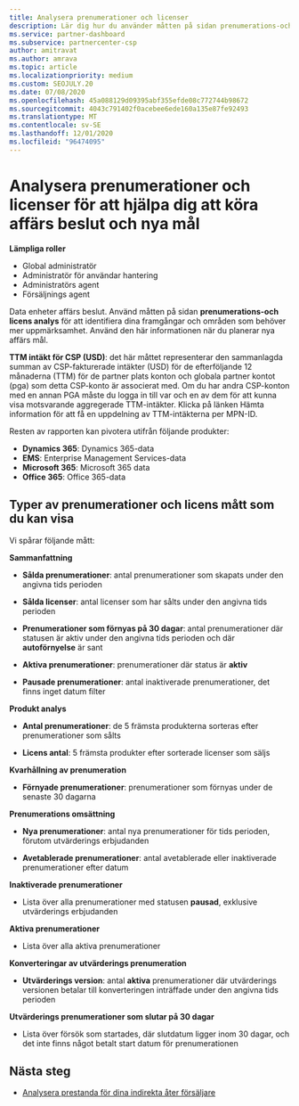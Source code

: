 ```yaml
---
title: Analysera prenumerationer och licenser
description: Lär dig hur du använder måtten på sidan prenumerations-och licens analys för att identifiera dina framgångar och områden som behöver mer uppmärksamhet.
ms.service: partner-dashboard
ms.subservice: partnercenter-csp
author: amitravat
ms.author: amrava
ms.topic: article
ms.localizationpriority: medium
ms.custom: SEOJULY.20
ms.date: 07/08/2020
ms.openlocfilehash: 45a088129d09395abf355efde08c772744b98672
ms.sourcegitcommit: 4043c791402f0acebee6ede160a135e87fe92493
ms.translationtype: MT
ms.contentlocale: sv-SE
ms.lasthandoff: 12/01/2020
ms.locfileid: "96474095"
---
```

# <a name="analyze-subscriptions-and-licenses-to-help-you-drive-business-decisions-and-new-goals"></a>Analysera prenumerationer och licenser för att hjälpa dig att köra affärs beslut och nya mål

**Lämpliga roller**

- Global administratör
- Administratör för användar hantering
- Administratörs agent
- Försäljnings agent

Data enheter affärs beslut. Använd måtten på sidan **prenumerations-och licens analys** för att identifiera dina framgångar och områden som behöver mer uppmärksamhet. Använd den här informationen när du planerar nya affärs mål.

**TTM intäkt för CSP (USD)**: det här måttet representerar den sammanlagda summan av CSP-fakturerade intäkter (USD) för de efterföljande 12 månaderna (TTM) för de partner plats konton och globala partner kontot (pga) som detta CSP-konto är associerat med. Om du har andra CSP-konton med en annan PGA måste du logga in till var och en av dem för att kunna visa motsvarande aggregerade TTM-intäkter.  Klicka på länken Hämta information för att få en uppdelning av TTM-intäkterna per MPN-ID.

Resten av rapporten kan pivotera utifrån följande produkter:

 - **Dynamics 365**: Dynamics 365-data  
 - **EMS**: Enterprise Management Services-data  
 - **Microsoft 365**: Microsoft 365 data  
 - **Office 365**: Office 365-data  


## <a name="types-of-subscription-and-license-metrics-you-can-view"></a>Typer av prenumerationer och licens mått som du kan visa

Vi spårar följande mått:

**Sammanfattning**  
 - **Sålda prenumerationer**: antal prenumerationer som skapats under den angivna tids perioden  
  
 - **Sålda licenser**: antal licenser som har sålts under den angivna tids perioden  
  
 - **Prenumerationer som förnyas på 30 dagar**: antal prenumerationer där statusen är aktiv under den angivna tids perioden och där **autoförnyelse** är sant
 
 - **Aktiva prenumerationer**: prenumerationer där status är **aktiv**  
 
 - **Pausade prenumerationer**: antal inaktiverade prenumerationer, det finns inget datum filter  

**Produkt analys**
  
 - **Antal prenumerationer**: de 5 främsta produkterna sorteras efter prenumerationer som sålts  
 
 - **Licens antal**: 5 främsta produkter efter sorterade licenser som säljs

**Kvarhållning av prenumeration**

 - **Förnyade prenumerationer**: prenumerationer som förnyas under de senaste 30 dagarna  

**Prenumerations omsättning**  
 - **Nya prenumerationer**: antal nya prenumerationer för tids perioden, förutom utvärderings erbjudanden  
 
 - **Avetablerade prenumerationer**: antal avetablerade eller inaktiverade prenumerationer efter datum  

**Inaktiverade prenumerationer** 
 
 - Lista över alla prenumerationer med statusen **pausad**, exklusive utvärderings erbjudanden  
  
**Aktiva prenumerationer**

 - Lista över alla aktiva prenumerationer  

**Konverteringar av utvärderings prenumeration**  

 - **Utvärderings version**: antal **aktiva** prenumerationer där utvärderings versionen betalar till konverteringen inträffade under den angivna tids perioden  

**Utvärderings prenumerationer som slutar på 30 dagar**  

 - Lista över försök som startades, där slutdatum ligger inom 30 dagar, och det inte finns något betalt start datum för prenumerationen  

## <a name="next-steps"></a>Nästa steg

- [Analysera prestanda för dina indirekta åter försäljare](analyze-indirect-resellers.md)
